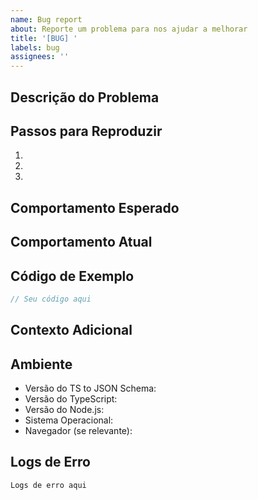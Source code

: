 ```yaml
---
name: Bug report
about: Reporte um problema para nos ajudar a melhorar
title: '[BUG] '
labels: bug
assignees: ''
---
```


## Descrição do Problema
<!-- Uma descrição clara e concisa do problema -->

## Passos para Reproduzir
<!-- Passos detalhados para reproduzir o comportamento -->
1. 
2. 
3. 

## Comportamento Esperado
<!-- Uma descrição clara do que você esperava que acontecesse -->

## Comportamento Atual
<!-- O que aconteceu em vez do comportamento esperado -->

## Código de Exemplo
<!-- Se aplicável, adicione exemplos de código para ajudar a explicar seu problema -->
```typescript
// Seu código aqui
```

## Contexto Adicional
<!-- Adicione qualquer outro contexto sobre o problema aqui -->

## Ambiente
- Versão do TS to JSON Schema: <!-- ex: 1.0.0 -->
- Versão do TypeScript: <!-- ex: 4.9.5 -->
- Versão do Node.js: <!-- ex: 18.15.0 -->
- Sistema Operacional: <!-- ex: Windows 10, Ubuntu 22.04, macOS 13 -->
- Navegador (se relevante): <!-- ex: Chrome 112, Firefox 110 -->

## Logs de Erro
<!-- Se houver logs de erro, cole-os aqui -->
```
Logs de erro aqui
``` 